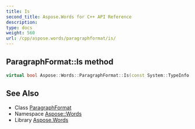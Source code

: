 ```yaml
---
title: Is
second_title: Aspose.Words for C++ API Reference
description: 
type: docs
weight: 560
url: /cpp/aspose.words/paragraphformat/is/
---
```

## ParagraphFormat::Is method




```cpp
virtual bool Aspose::Words::ParagraphFormat::Is(const System::TypeInfo &target) const override
```

## See Also

* Class [ParagraphFormat](../)
* Namespace [Aspose::Words](../../)
* Library [Aspose.Words](../../../)

